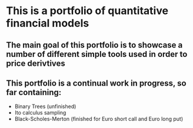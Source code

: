 # This is a portfolio of quantitative financial models
## The main goal of this portfolio is to showcase a number of different simple tools used in order to price derivtives

## This portfolio is a continual work in progress, so far containing:
- Binary Trees (unfinished)
- Ito calculus sampling
- Black-Scholes-Merton (finished for Euro short call and Euro long put)
